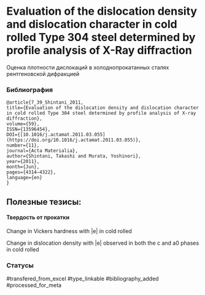 # Evaluation of the dislocation density and dislocation character in cold rolled Type 304 steel determined by profile analysis of X-Ray diffraction
 
Оценка плотности дислокаций в холоднопрокатанных сталях рентгеновской дифракцией

### Библиография
```
@article{7_39_Shintani_2011,
title={Evaluation of the dislocation density and dislocation character in cold rolled Type 304 steel determined by profile analysis of X-ray diffraction},
volume={59},
ISSN={13596454},
DOI={[10.1016/j.actamat.2011.03.055](https://doi.org/10.1016/j.actamat.2011.03.055)},
number={11},
journal={Acta Materialia},
author={Shintani, Takashi and Murata, Yoshinori},
year={2011},
month={Jun},
pages={4314–4322},
language={en}
}
```

## Полезные тезисы:

#### Твердость от прокатки
Change in Vickers hardness with |e| in cold rolled


Change in dislocation density with |e| observed in both the c and a0 phases in cold rolled

### Статусы
#transfered_from_excel 
#type_linkable 
#bibliography_added
#processed_for_meta

